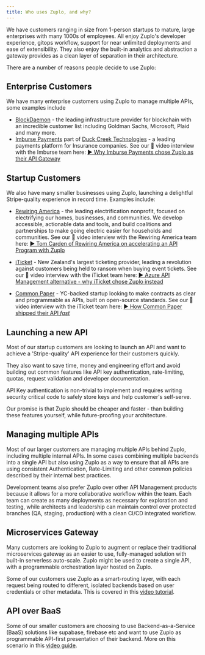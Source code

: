 ```yaml
---
title: Who uses Zuplo, and why?
---
```


We have customers ranging in size from 1-person startups to mature, large
enterprises with many 1000s of employees. All enjoy Zuplo's developer
experience, gitops workflow, support for near unlimited deployments and ease of
extensibility. They also enjoy the built-in analytics and abstraction a gateway
provides as a clean layer of separation in their architecture.

There are a number of reasons people decide to use Zuplo:

## Enterprise Customers

We have many enterprise customers using Zuplo to manage multiple APIs, some
examples include

- [BlockDaemon](https://blockdaemon.com) - the leading infrastructure provider
  for blockchain with an incredible customer list including Goldman Sachs,
  Microsoft, Plaid and many more.
- [Imburse Payments](https://imbursepayments.com) part of
  [Duck Creek Technologies](https://www.duckcreek.com/) - a leading payments
  platform for Insurance companies. See our 🎥 video interview with the Imburse
  team here:
  [▶️ Why Imburse Payments chose Zuplo as their API Gateway](https://youtu.be/z94pRJE2zfs)

## Startup Customers

We also have many smaller businesses using Zuplo, launching a delightful
Stripe-quality experience in record time. Examples include:

- [Rewiring America](https://www.rewiringamerica.org/) - the leading
  electrification nonprofit, focused on electrifying our homes, businesses, and
  communities. We develop accessible, actionable data and tools, and build
  coalitions and partnerships to make going electric easier for households and
  communities. See our 🎥 video interview with the Rewiring America team here:
  [▶️ Tom Carden of Rewiring America on accelerating an API Program with Zuplo](https://youtu.be/wUKLrNIRC_8)

- [iTicket](https://iticket.co.nz) - New Zealand's largest ticketing provider,
  leading a revolution against customers being held to ransom when buying event
  tickets. See our 🎥 video interview with the iTicket team here:
  [▶️ Azure API Management alternative - why iTicket chose Zuplo instead](https://youtu.be/ZWS4x4pwyuo)

- [Common Paper](https://commonpaper.com) - YC-backed startup looking to make
  contracts as clear and programmable as APIs, built on open-source standards.
  See our 🎥 video interview with the iTicket team here:
  [▶️ How Common Paper shipped their API _fast_](https://youtu.be/1rAxJFVXU84)

## Launching a new API

Most of our startup customers are looking to launch an API and want to achieve a
'Stripe-quality' API experience for their customers quickly.

They also want to save time, money and engineering effort and avoid building out
common features like API key authentication, rate-limiting, quotas, request
validation and developer documentation.

API Key authentication is non-trivial to implement and requires writing security
critical code to safely store keys and help customer's self-serve.

Our promise is that Zuplo should be cheaper and faster - than building these
features yourself, while future-proofing your architecture.

## Managing multiple APIs

Most of our larger customers are managing multiple APIs behind Zuplo, including
multiple internal APIs. In some cases combining multiple backends into a single
API but also using Zuplo as a way to ensure that all APIs are using consistent
Authentication, Rate-Limiting and other common policies described by their
internal best practices.

Development teams also prefer Zuplo over other API Management products because
it allows for a more collaborative workflow within the team. Each team can
create as many deployments as necessary for exploration and testing, while
architects and leadership can maintain control over protected branches (QA,
staging, production) with a clean CI/CD integrated workflow.

## Microservices Gateway

Many customers are looking to Zuplo to augment or replace their traditional
microservices gateway as an easier to use, fully-managed solution with built-in
serverless auto-scale. Zuplo might be used to create a single API, with a
programmable orchestration layer hosted on Zuplo.

Some of our customers use Zuplo as a smart-routing layer, with each request
being routed to different, isolated backends based on user credentials or other
metadata. This is covered in this
[video tutorial](https://www.youtube.com/watch?v=SC-HuZqEEPE).

## API over BaaS

Some of our smaller customers are choosing to use Backend-as-a-Service (BaaS)
solutions like supabase, firebase etc and want to use Zuplo as programmable
API-first presentation of their backend. More on this scenario in this
[video guide](https://www.youtube.com/watch?v=GJSkbxMnWxE).
